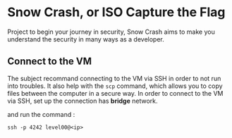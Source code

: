 # Snow Crash, or ISO Capture the Flag

Project to begin your journey in security, Snow Crash aims to make you understand the security in many ways as a developer.

## Connect to the VM

The subject recommand connecting to the VM via SSH in order to not run into troubles. It also help with the `scp` command, which allows you to copy files between the computer in a secure way.
In order to connect to the VM via SSH, set up the connection has __bridge__ network.

and run the command :

`ssh -p 4242 level00@<ip>`

